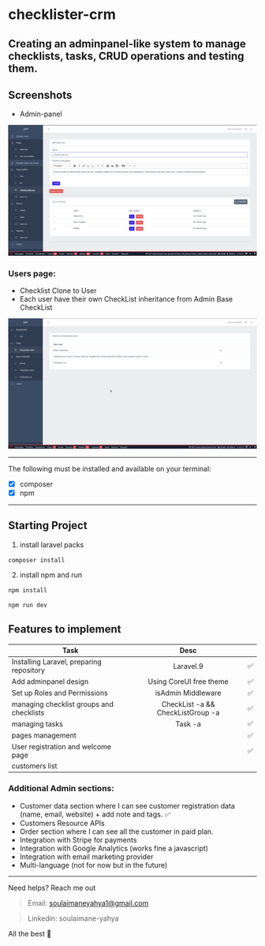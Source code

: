 # checklister-crm

Creating an adminpanel-like system to manage checklists, tasks, CRUD operations and testing them.
---
## Screenshots

- Admin-panel
<img src="./public/img/1.png" />

### Users page:

- Checklist Clone to User
- Each user have their own CheckList inheritance from Admin Base CheckList
<img src="./public/img/2.png" />

---

The following must be installed and available on your terminal:

* [x] composer
* [x] npm

---

## Starting Project

1. install laravel packs
```composer
composer install
```

2. install npm and run
```npm
npm install
```
```npm
npm run dev
```

## Features to implement
| Task                                      | Desc                                       ||
| ----------------------------------------- |:------------------------------------------:|:--:|
| Installing Laravel, preparing repository  | Laravel.9                                  | ✅ |
| Add adminpanel design                     | Using CoreUI free theme                    | ✅ |
| Set up Roles and Permissions              | isAdmin Middleware                         | ✅ |
| managing checklist groups and checklists  | CheckList -a && CheckListGroup -a          | ✅ |
| managing tasks                            | Task -a                                    | ✅ |
| pages management                          |                                            | ✅ |
| User registration and welcome page        |                                            | ✅ |
| customers list                            |                                            ||

### Additional Admin sections:
- Customer data section where I can see customer registration data (name, email,
website) + add note and tags.  ✅ 
- Customers Resource APIs
- Order section where I can see all the customer in paid plan.
- Integration with Stripe for payments
- Integration with Google Analytics (works fine a javascript)
- Integration with email marketing provider
- Multi-language (not for now but in the future)

----- 
Need helps? Reach me out

> Email: soulaimaneyahya1@gmail.com

> Linkedin: soulaimane-yahya

All the best :beer:
